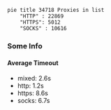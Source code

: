 
```mermaid
pie title 34718 Proxies in list
    "HTTP" : 22869
    "HTTPS": 5012
    "SOCKS" : 10616
```

### Some Info
#### Average Timeout

- mixed: 2.6s
- http: 1.2s
- https: 8.6s
- socks: 6.7s